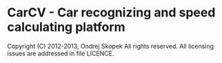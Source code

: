 # CarCV - Car recognizing and speed calculating platform

Copyright (C) 2012-2013, Ondrej Skopek
All rights reserved.
All licensing issues are addressed in file LICENCE.